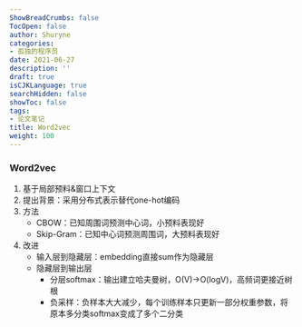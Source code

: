 ```yaml
---
ShowBreadCrumbs: false
TocOpen: false
author: Shuryne
categories:
- 孤独的程序员
date: 2021-06-27
description: ''
draft: true
isCJKLanguage: true
searchHidden: false
showToc: false
tags:
- 论文笔记
title: Word2vec
weight: 100
---
```


### Word2vec

1. 基于局部预料&窗口上下文
1. 提出背景：采用分布式表示替代one-hot编码
1. 方法
   * CBOW：已知周围词预测中心词，小预料表现好
   * Skip-Gram：已知中心词预测周围词，大预料表现好
1. 改进
   * 输入层到隐藏层：embedding直接sum作为隐藏层
   * 隐藏层到输出层
     * 分层softmax：输出建立哈夫曼树，O(V)->O(logV)，高频词更接近树根
     * 负采样：负样本大大减少，每个训练样本只更新一部分权重参数，将原本多分类softmax变成了多个二分类